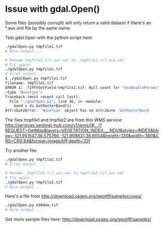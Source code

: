 # Issue with gdal.Open()

Some files (possibly corrupt) will only return a valid dataset if there's an *.aux.xml file by the same name.

Test gdal.Open with the python script here:
```bash
./gdalOpen.py tmpfile1.tif
# Nice output ...

# Rename tmpfile1.tif.aux.xml to _tmpfile1.tif.aux.xml
# Try again:
./gdalOpen.py tmpfile1.tif
# Error output ...
$ ./gdalOpen.py tmpfile1.tif
filename: tmpfile1.tif
ERROR 1: _TIFFVSetField:tmpfile1.tif: Null count for "GeoDoubleParams" (type 12, writecount -1, passcount 1)
<type 'NoneType'>
Traceback (most recent call last):
  File "./gdalOpen.py", line 16, in <module>
    band = ds.GetRasterBand(1)
AttributeError: 'NoneType' object has no attribute 'GetRasterBand'
```

The files tmpfile1 and tmpfile2 are from this WMS service:
http://services.sentinel-hub.com/v1/wms/[#...]?REQUEST=GetMap&layers=VEGETATION_INDEX___NDVI&styles=INDEX&bbox=-121.951547,36.575766,-121.908631,36.6054&height=120&width=380&CRS=CRS:84&format=image/tiff;depth=32f

Try another file:
```bash
./gdalOpen.py tmpfile2.tif
# Error output ...

# Rename _tmpfile2.tif.aux.xml to tmpfile2.tif.aux.xml
# Try again:
./gdalOpen.py tmpfile2.tif
# Nice output ...
```

Here's a file from http://download.osgeo.org/geotiff/samples/usgs/
```bash
./gdalOpen.py m30dem.tif
# Nice output ...

```

Get more sample files here:
http://download.osgeo.org/geotiff/samples/

